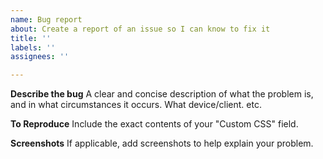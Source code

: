 ```yaml
---
name: Bug report
about: Create a report of an issue so I can know to fix it
title: ''
labels: ''
assignees: ''

---
```


**Describe the bug**
A clear and concise description of what the problem is, and in what circumstances it occurs. What device/client. etc.

**To Reproduce**
Include the exact contents of your "Custom CSS" field.

**Screenshots**
If applicable, add screenshots to help explain your problem.
